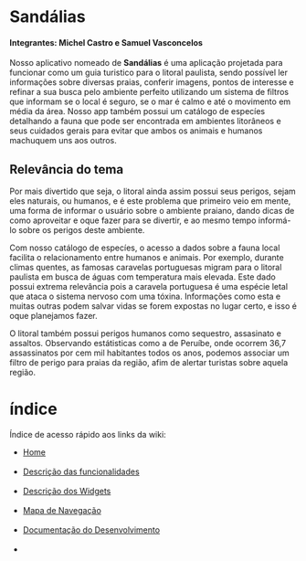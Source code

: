 <h1>Sandálias</h1>
<h4><b>Integrantes: Michel Castro e Samuel Vasconcelos</b></h4>
Nosso aplicativo nomeado de <b>Sandálias</b> é uma aplicação projetada para funcionar como um guia turistico para o litoral paulista, sendo possível ler informações sobre diversas praias, conferir imagens, pontos de interesse e refinar a sua busca pelo ambiente perfeito utilizando um sistema de filtros que informam se o local é seguro, se o mar é calmo e até o movimento em média da área. Nosso app também possui um catálogo de especíes detalhando a fauna que pode ser encontrada em ambientes litorâneos e seus cuidados gerais para evitar que ambos os animais e humanos machuquem uns aos outros.
 
<h2>Relevância do tema</h2>

Por mais divertido que seja, o litoral ainda assim possui seus perigos, sejam eles naturais, ou humanos, e é este problema que primeiro veio em mente, uma forma de informar o usuário sobre o ambiente praiano, dando dicas de como aproveitar e oque fazer para se divertir, e ao mesmo tempo informá-lo sobre os perigos deste ambiente.

Com nosso catálogo de especíes, o acesso a dados sobre a fauna local facilita o relacionamento entre humanos e animais. Por exemplo, durante climas quentes, as famosas caravelas portuguesas migram para o litoral paulista em busca de águas com temperatura mais elevada. Este dado possui extrema relevância pois a caravela portuguesa é uma espécie letal que ataca o sistema nervoso com uma tóxina. Informações como esta e muitas outras podem salvar vidas se forem expostas no lugar certo, e isso é oque planejamos fazer.

O litoral também possui perigos humanos como sequestro, assasinato e assaltos. Observando estátisticas como a de Peruíbe, onde ocorrem 36,7 assassinatos por cem mil habitantes todos os anos, podemos associar um filtro de perigo para praias da região, afim de alertar turistas sobre aquela região.

<h1>índice</h1>
Índice de acesso rápido aos links da wiki:
<br>
<ul>
 <li><a href="https://github.com/SamuelVasconcelos-Br/Sandalias/wiki/">Home</a></li>
 <br>
 <li><a href="https://github.com/SamuelVasconcelos-Br/Sandalias/wiki/Descri%C3%A7%C3%A3o-das-Funcionalidades">Descrição das funcionalidades</a></li>
 <br>
 <li><a href="https://github.com/SamuelVasconcelos-Br/Sandalias/wiki">Descrição dos Widgets</a></li>
 <br>
 <li><a href="https://github.com/SamuelVasconcelos-Br/Sandalias/wiki/Mapa-de-Navega%C3%A7%C3%A3o">Mapa de Navegação</a></li>
 <br>
 <li><a href="https://github.com/SamuelVasconcelos-Br/Sandalias/wiki/Documenta%C3%A7%C3%A3o-do-Desenvolvimento">Documentação do Desenvolvimento</a></li>
 <br>
 <li><a href="https://github.com/SamuelVasconcelos-Br/Sandalias/wiki/V%C3%ADdeos-do-aplicativo-e-site-funcionando:"</a></li>
</ul>

